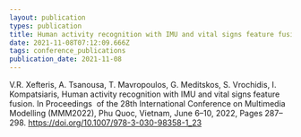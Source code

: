 ```yaml
---
layout: publication
types: publication
title: Human activity recognition with IMU and vital signs feature fusion
date: 2021-11-08T07:12:09.666Z
tags: conference_publications
publication_date: 2021-11-08
---
```

<!--StartFragment-->

V.R. Xefteris, A. Tsanousa, T. Mavropoulos, G. Meditskos, S. Vrochidis, I. Kompatsiaris, Human activity recognition with IMU and vital signs feature fusion. In Proceedings  of the 28th International Conference on Multimedia Modelling (MMM2022), Phu Quoc, Vietnam, June 6–10, 2022, Pages 287–298. https://doi.org/10.1007/978-3-030-98358-1_23

<!--EndFragment-->